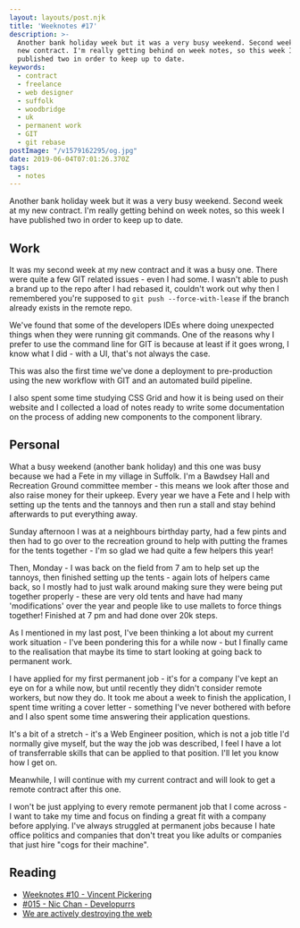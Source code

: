 ```yaml
---
layout: layouts/post.njk
title: 'Weeknotes #17'
description: >-
  Another bank holiday week but it was a very busy weekend. Second week at my
  new contract. I'm really getting behind on week notes, so this week I have
  published two in order to keep up to date.
keywords:
  - contract
  - freelance
  - web designer
  - suffolk
  - woodbridge
  - uk
  - permanent work
  - GIT
  - git rebase
postImage: "/v1579162295/og.jpg"
date: 2019-06-04T07:01:26.370Z
tags:
  - notes
---
```

Another bank holiday week but it was a very busy weekend. Second week at my new contract. I'm really getting behind on week notes, so this week I have published two in order to keep up to date.

## Work
It was my second week at my new contract and it was a busy one. There were quite a few GIT related issues - even I had some. I wasn't able to push a brand up to the repo after I had rebased it, couldn't work out why then I remembered you're supposed to ```git push --force-with-lease``` if the branch already exists in the remote repo.

We've found that some of the developers IDEs where doing unexpected things when they were running git commands. One of the reasons why I prefer to use the command line for GIT is because at least if it goes wrong, I know what I did - with a UI, that's not always the case.

This was also the first time we've done a deployment to pre-production using the new workflow with GIT and an automated build pipeline.

I also spent some time studying CSS Grid and how it is being used on their website and I collected a load of notes ready to write some documentation on the process of adding new components to the component library.

## Personal

What a busy weekend (another bank holiday) and this one was busy because we had a Fete in my village in Suffolk. I'm a Bawdsey Hall and Recreation Ground committee member - this means we look after those and also raise money for their upkeep. Every year we have a Fete and I help with setting up the tents and the tannoys and then run a stall and stay behind afterwards to put everything away.

Sunday afternoon I was at a neighbours birthday party, had a few pints and then had to go over to the recreation ground to help with putting the frames for the tents together - I'm so glad we had quite a few helpers this year!

Then, Monday - I was back on the field from 7 am to help set up the tannoys, then finished setting up the tents - again lots of helpers came back, so I mostly had to just walk around making sure they were being put together properly - these are very old tents and have had many 'modifications' over the year and people like to use mallets to force things together! Finished at 7 pm and had done over 20k steps.

As I mentioned in my last post, I've been thinking a lot about my current work situation - I've been pondering this for a while now - but I finally came to the realisation that maybe its time to start looking at going back to permanent work.

I have applied for my first permanent job - it's for a company I've kept an eye on for a while now, but until recently they didn't consider remote workers, but now they do. It took me about a week to finish the application, I spent time writing a cover letter - something I've never bothered with before and I also spent some time answering their application questions.

It's a bit of a stretch - it's a Web Engineer position, which is not a job title I'd normally give myself, but the way the job was described, I feel I have a lot of transferrable skills that can be applied to that position. I'll let you know how I get on.

Meanwhile, I will continue with my current contract and will look to get a remote contract after this one.

I won't be just applying to every remote permanent job that I come across - I want to take my time and focus on finding a great fit with a company before applying. I've always struggled at permanent jobs because I hate office politics and companies that don't treat you like adults or companies that just hire "cogs for their machine".

## Reading
- [Weeknotes #10 - Vincent Pickering](https://vincentp.me/articles/2019/05/27/21-00/ "Weeknotes #10")
- [#015 - Nic Chan - Developurrs](https://developur.rs/posts/nic-chan/ "#015 - Nic Chan - Developurrs")
- [We are actively destroying the web](https://gomakethings.com/we-are-actively-destroying-the-web/ "We are actively destroying the web")
